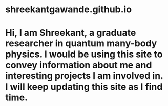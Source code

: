 
# shreekantgawande.github.io
# Hi, I am Shreekant, a graduate researcher in quantum many-body physics. I would be using this site to convey information about me and interesting projects I am involved in. I will keep updating this site as I find time.
